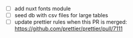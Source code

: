 - [ ] add nuxt fonts module
- [ ] seed db with csv files for large tables
- [ ] update prettier rules when this PR is merged: https://github.com/prettier/prettier/pull/7111

<!--
TO FIX:

- Show warning when the user exceeds rate limit.
- Test update func for settings


 -->
